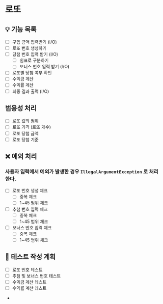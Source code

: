 # 로또

## 💡 기능 목록
- [ ] 구입 금액 입력받기 (I/O)
- [ ] 로또 번호 생성하기
- [ ] 당첨 번호 입력 받기 (I/O)
  - [ ] 쉼표로 구분하기
  - [ ] 보너스 번호 입력 받기 (I/O)
- [ ] 로또별 당첨 여부 확인
- [ ] 수익금 계산
- [ ] 수익률 계산
- [ ] 최종 결과 출력 (I/O)

## 범용성 처리
- [ ] 로또 값의 범위
- [ ] 로또 가격 (로또 개수)
- [ ] 로또 당첨 금액
- [ ] 로또 당첨 기준

## ❌ 예외 처리
### 사용자 입력에서 예외가 발생한 경우 `IllegalArgumentException` 로 처리한다.
- [ ] 로또 번호 생성 체크
  - [ ] 중복 체크
  - [ ] 1~45 범위 체크
- [ ] 추첨 번호 입력 체크
  - [ ] 중복 체크
  - [ ] 1~45 범위 체크
- [ ] 보너스 번호 입력 체크
  - [ ] 중복 체크
  - [ ] 1~45 범위 체크

## 📜 테스트 작성 계획
- [ ] 로또 번호 테스트
- [ ] 추첨 및 보너스 번호 테스트
- [ ] 수익금 계산 테스트
- [ ] 수익률 계산 테스트
- 
